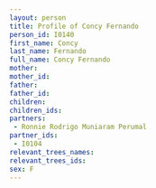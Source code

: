 ```yaml
---
layout: person
title: Profile of Concy Fernando
person_id: I0140
first_name: Concy
last_name: Fernando
full_name: Concy Fernando
mother: 
mother_id: 
father: 
father_id: 
children:
children_ids:
partners:
 - Ronnie Rodrigo Muniaram Perumal
partner_ids:
 - I0104
relevant_trees_names:
relevant_trees_ids:
sex: F
---
```


